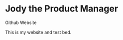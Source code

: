 # Jody the Product Manager

Github Website

This is my website and test bed.


<link rel="shortcut icon" type="image/x-icon" href="favicon.ico">
